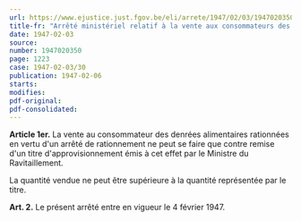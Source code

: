 ```yaml
---
url: https://www.ejustice.just.fgov.be/eli/arrete/1947/02/03/1947020350/justel
title-fr: "Arrêté ministériel relatif à la vente aux consommateurs des denrées alimentaires rationnées."
date: 1947-02-03
source:
number: 1947020350
page: 1223
case: 1947-02-03/30
publication: 1947-02-06
starts:
modifies:
pdf-original:
pdf-consolidated:
---
```


**Article 1er.** La vente au consommateur des denrées alimentaires rationnées en vertu d'un arrêté de rationnement ne peut se faire que contre remise d'un titre d'approvisionnement émis à cet effet par le Ministre du Ravitaillement.

La quantité vendue ne peut être supérieure à la quantité représentée par le titre.

**Art. 2.** Le présent arrêté entre en vigueur le 4 février 1947.
